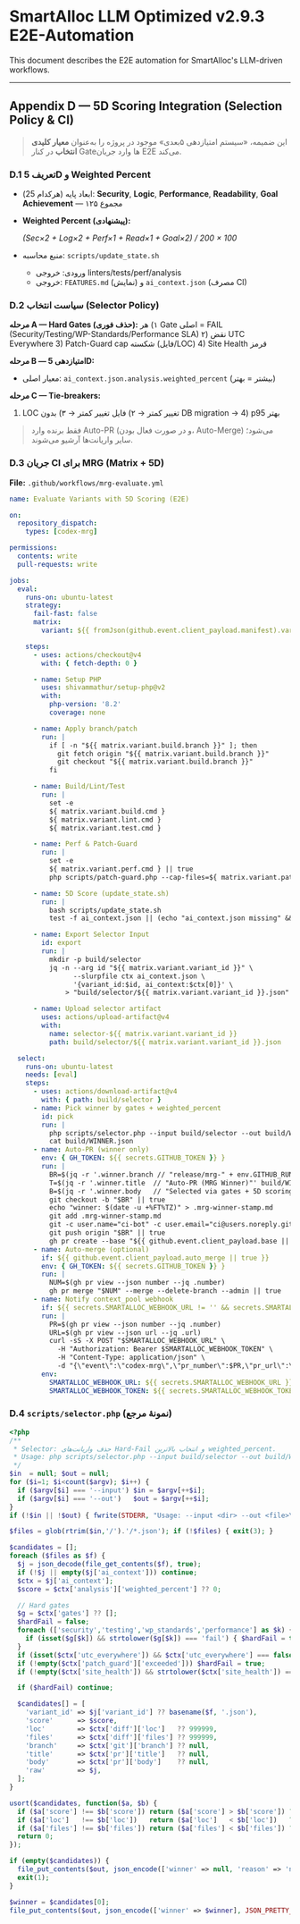 # SmartAlloc LLM Optimized v2.9.3 E2E-Automation

This document describes the E2E automation for SmartAlloc's LLM-driven workflows.

---
## Appendix D — 5D Scoring Integration (Selection Policy & CI)

> این ضمیمه، «سیستم امتیازدهی ۵بعدی» موجود در پروژه را به‌عنوان **معیار کلیدی انتخاب** در کنار Gateها وارد جریان E2E می‌کند.

### D.1 تعریف 5D و Weighted Percent
- ابعاد پایه (هرکدام 25): **Security**, **Logic**, **Performance**, **Readability**, **Goal Achievement** — مجموع ۱۲۵
- **Weighted Percent (پیشنهادی):**
  
  *(Sec×2 + Log×2 + Perf×1 + Read×1 + Goal×2) / 200 × 100*

- منبع محاسبه: `scripts/update_state.sh`  
  - ورودی: خروجی linters/tests/perf/analysis
  - خروجی: `FEATURES.md` (نمایش) و `ai_context.json` (مصرف CI)

### D.2 سیاست انتخاب (Selector Policy)
**مرحله A — Hard Gates (حذف فوری):**
۱) هر Gate اصلی = FAIL (Security/Testing/WP-Standards/Performance SLA)
۲) نقض UTC Everywhere
3) Patch-Guard cap شکسته (فایل/LOC)
4) Site Health قرمز

**مرحله B — امتیازدهی 5D:**
- معیار اصلی: `ai_context.json.analysis.weighted_percent` (بیشتر = بهتر)

**مرحله C — Tie-breakers:**
1) LOC تغییر کمتر → ۲) فایل تغییر کمتر → ۳) بدون DB migration → 4) p95 بهتر

> فقط برنده وارد Auto-PR (و در صورت فعال بودن، Auto-Merge) می‌شود؛ سایر واریانت‌ها آرشیو می‌شوند.

### D.3 جریان CI برای MRG (Matrix + 5D)
**File:** `.github/workflows/mrg-evaluate.yml`
```yaml
name: Evaluate Variants with 5D Scoring (E2E)

on:
  repository_dispatch:
    types: [codex-mrg]

permissions:
  contents: write
  pull-requests: write

jobs:
  eval:
    runs-on: ubuntu-latest
    strategy:
      fail-fast: false
      matrix:
        variant: ${{ fromJson(github.event.client_payload.manifest).variants }}

    steps:
      - uses: actions/checkout@v4
        with: { fetch-depth: 0 }

      - name: Setup PHP
        uses: shivammathur/setup-php@v2
        with:
          php-version: '8.2'
          coverage: none

      - name: Apply branch/patch
        run: |
          if [ -n "${{ matrix.variant.build.branch }}" ]; then
            git fetch origin "${{ matrix.variant.build.branch }}"
            git checkout "${{ matrix.variant.build.branch }}"
          fi

      - name: Build/Lint/Test
        run: |
          set -e
          ${ matrix.variant.build.cmd }
          ${ matrix.variant.lint.cmd }
          ${ matrix.variant.test.cmd }

      - name: Perf & Patch-Guard
        run: |
          set -e
          ${ matrix.variant.perf.cmd } || true
          php scripts/patch-guard.php --cap-files=${ matrix.variant.patch_guard.max_files } --cap-loc=${ matrix.variant.patch_guard.max_loc }

      - name: 5D Score (update_state.sh)
        run: |
          bash scripts/update_state.sh
          test -f ai_context.json || (echo "ai_context.json missing" && exit 1)

      - name: Export Selector Input
        id: export
        run: |
          mkdir -p build/selector
          jq -n --arg id "${{ matrix.variant.variant_id }}" \
                --slurpfile ctx ai_context.json \
                '{variant_id:$id, ai_context:$ctx[0]}' \
              > "build/selector/${{ matrix.variant.variant_id }}.json"

      - name: Upload selector artifact
        uses: actions/upload-artifact@v4
        with:
          name: selector-${{ matrix.variant.variant_id }}
          path: build/selector/${{ matrix.variant.variant_id }}.json

  select:
    runs-on: ubuntu-latest
    needs: [eval]
    steps:
      - uses: actions/download-artifact@v4
        with: { path: build/selector }
      - name: Pick winner by gates + weighted_percent
        id: pick
        run: |
          php scripts/selector.php --input build/selector --out build/WINNER.json
          cat build/WINNER.json
      - name: Auto-PR (winner only)
        env: { GH_TOKEN: ${{ secrets.GITHUB_TOKEN }} }
        run: |
          BR=$(jq -r '.winner.branch // "release/mrg-" + env.GITHUB_RUN_ID' build/WINNER.json)
          T=$(jq -r '.winner.title  // "Auto-PR (MRG Winner)"' build/WINNER.json)
          B=$(jq -r '.winner.body   // "Selected via gates + 5D scoring."' build/WINNER.json)
          git checkout -b "$BR" || true
          echo "winner: $(date -u +%FT%TZ)" > .mrg-winner-stamp.md
          git add .mrg-winner-stamp.md
          git -c user.name="ci-bot" -c user.email="ci@users.noreply.github.com" commit -m "chore: mrg winner stamp" || true
          git push origin "$BR" || true
          gh pr create --base "${{ github.event.client_payload.base || 'main' }}" --head "$BR" --title "$T" --body "$B"
      - name: Auto-merge (optional)
        if: ${{ github.event.client_payload.auto_merge || true }}
        env: { GH_TOKEN: ${{ secrets.GITHUB_TOKEN }} }
        run: |
          NUM=$(gh pr view --json number --jq .number)
          gh pr merge "$NUM" --merge --delete-branch --admin || true
      - name: Notify context_pool webhook
        if: ${{ secrets.SMARTALLOC_WEBHOOK_URL != '' && secrets.SMARTALLOC_WEBHOOK_TOKEN != '' }}
        run: |
          PR=$(gh pr view --json number --jq .number)
          URL=$(gh pr view --json url --jq .url)
          curl -sS -X POST "$SMARTALLOC_WEBHOOK_URL" \
            -H "Authorization: Bearer $SMARTALLOC_WEBHOOK_TOKEN" \
            -H "Content-Type: application/json" \
            -d "{\"event\":\"codex-mrg\",\"pr_number\":$PR,\"pr_url\":\"$URL\"}"
        env:
          SMARTALLOC_WEBHOOK_URL: ${{ secrets.SMARTALLOC_WEBHOOK_URL }}
          SMARTALLOC_WEBHOOK_TOKEN: ${{ secrets.SMARTALLOC_WEBHOOK_TOKEN }}
```

### D.4 `scripts/selector.php` (نمونهٔ مرجع)

```php
<?php
/**
 * Selector: حذف واریانت‌های Hard-Fail و انتخاب بالاترین weighted_percent.
 * Usage: php scripts/selector.php --input build/selector --out build/WINNER.json
 */
$in  = null; $out = null;
for ($i=1; $i<count($argv); $i++) {
  if ($argv[$i] === '--input') $in = $argv[++$i];
  if ($argv[$i] === '--out')   $out = $argv[++$i];
}
if (!$in || !$out) { fwrite(STDERR, "Usage: --input <dir> --out <file>\n"); exit(2); }

$files = glob(rtrim($in,'/').'/*.json'); if (!$files) { exit(3); }

$candidates = [];
foreach ($files as $f) {
  $j = json_decode(file_get_contents($f), true);
  if (!$j || empty($j['ai_context'])) continue;
  $ctx = $j['ai_context'];
  $score = $ctx['analysis']['weighted_percent'] ?? 0;

  // Hard gates
  $g = $ctx['gates'] ?? [];
  $hardFail = false;
  foreach (['security','testing','wp_standards','performance'] as $k) {
    if (isset($g[$k]) && strtolower($g[$k]) === 'fail') { $hardFail = true; break; }
  }
  if (isset($ctx['utc_everywhere']) && $ctx['utc_everywhere'] === false) $hardFail = true;
  if (!empty($ctx['patch_guard']['exceeded'])) $hardFail = true;
  if (!empty($ctx['site_health']) && strtolower($ctx['site_health']) === 'red') $hardFail = true;

  if ($hardFail) continue;

  $candidates[] = [
    'variant_id' => $j['variant_id'] ?? basename($f, '.json'),
    'score'      => $score,
    'loc'        => $ctx['diff']['loc']   ?? 999999,
    'files'      => $ctx['diff']['files'] ?? 999999,
    'branch'     => $ctx['git']['branch'] ?? null,
    'title'      => $ctx['pr']['title']   ?? null,
    'body'       => $ctx['pr']['body']    ?? null,
    'raw'        => $j,
  ];
}

usort($candidates, function($a, $b) {
  if ($a['score'] !== $b['score']) return ($a['score'] > $b['score']) ? -1 : 1;
  if ($a['loc']   !== $b['loc'])   return ($a['loc']   < $b['loc'])   ? -1 : 1;
  if ($a['files'] !== $b['files']) return ($a['files'] < $b['files']) ? -1 : 1;
  return 0;
});

if (empty($candidates)) {
  file_put_contents($out, json_encode(['winner' => null, 'reason' => 'no passing variants'], JSON_PRETTY_PRINT|JSON_UNESCAPED_SLASHES));
  exit(1);
}

$winner = $candidates[0];
file_put_contents($out, json_encode(['winner' => $winner], JSON_PRETTY_PRINT|JSON_UNESCAPED_SLASHES));
```
